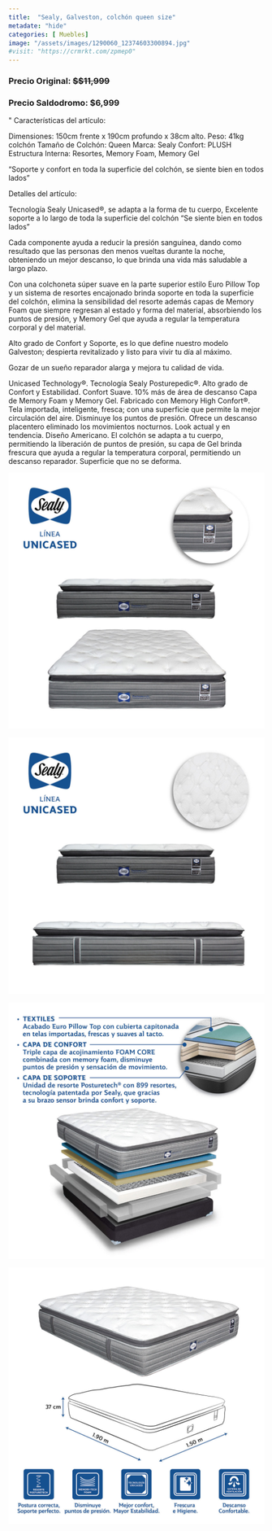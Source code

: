 ```yaml
---
title:  "Sealy, Galveston, colchón queen size"
metadate: "hide"
categories: [ Muebles]
image: "/assets/images/1290060_12374603300894.jpg"
#visit: "https://crmrkt.com/zpmep0"
---
```


### Precio Original:  ~~$$11,999~~
### Precio Saldodromo:  $6,999
"
Características del artículo:

Dimensiones: 150cm frente x 190cm profundo x 38cm alto.
	Peso: 41kg colchón
	Tamaño de Colchón: Queen
	Marca: Sealy
	Confort: PLUSH
	Estructura Interna: Resortes, Memory Foam, Memory Gel

“Soporte y confort en toda la superficie del colchón, se siente bien en todos lados”

Detalles del artículo:

Tecnología Sealy Unicased®, se adapta a la forma de tu cuerpo, Excelente soporte a lo largo de toda la superficie del colchón “Se siente bien en todos lados”

Cada componente ayuda a reducir la presión sanguínea, dando como resultado que las personas den menos vueltas durante la noche, obteniendo un mejor descanso, lo que brinda una vida más saludable a largo plazo.

Con una colchoneta súper suave en la parte superior estilo Euro Pillow Top y un sistema de resortes encajonado brinda soporte en toda la superficie del colchón, elimina la sensibilidad del resorte además capas de Memory Foam que siempre regresan al estado y forma del material, absorbiendo los puntos de presión, y Memory Gel que ayuda a regular la temperatura corporal y del material.

Alto grado de Confort y Soporte, es lo que define nuestro modelo Galveston; despierta revitalizado y listo para vivir tu día al máximo.

Gozar de un sueño reparador alarga y mejora tu calidad de vida.

Unicased Technology®.
	Tecnología Sealy Posturepedic®.
	Alto grado de Confort y Estabilidad.
	Confort Suave.
	10% más de área de descanso
	Capa de Memory Foam y Memory Gel.
	Fabricado con Memory High Confort®.
	Tela importada, inteligente, fresca; con una superficie que permite la mejor circulación del aire.
	Disminuye los puntos de presión.
	Ofrece un descanso placentero eliminado los movimientos nocturnos.
	Look actual y en tendencia.
	Diseño Americano.
	El colchón se adapta a tu cuerpo, permitiendo la liberación de puntos de presión, su capa de Gel brinda frescura que ayuda a regular la temperatura corporal, permitiendo un descanso reparador.
	Superficie que no se deforma.


![img-2](../assets/images/1290060_12374603366430.jpg)

![img-3](../assets/images/1290060_12374604218398.jpg)

![img-4](../assets/images/1290060_12374604349470.jpg)

![img-5](../assets/images/1290060_12374604415006.jpg)